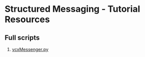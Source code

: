 # Structured Messaging - Tutorial Resources

## Full scripts

1. [vcxMessenger.py](/portal/training/structured-messaging/python/resources/vcxMessenger.py)